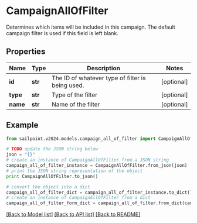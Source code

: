 # CampaignAllOfFilter

Determines which items will be included in this campaign. The default campaign filter is used if this field is left blank.

## Properties

Name | Type | Description | Notes
------------ | ------------- | ------------- | -------------
**id** | **str** | The ID of whatever type of filter is being used. | [optional] 
**type** | **str** | Type of the filter | [optional] 
**name** | **str** | Name of the filter | [optional] 

## Example

```python
from sailpoint.v2024.models.campaign_all_of_filter import CampaignAllOfFilter

# TODO update the JSON string below
json = "{}"
# create an instance of CampaignAllOfFilter from a JSON string
campaign_all_of_filter_instance = CampaignAllOfFilter.from_json(json)
# print the JSON string representation of the object
print CampaignAllOfFilter.to_json()

# convert the object into a dict
campaign_all_of_filter_dict = campaign_all_of_filter_instance.to_dict()
# create an instance of CampaignAllOfFilter from a dict
campaign_all_of_filter_form_dict = campaign_all_of_filter.from_dict(campaign_all_of_filter_dict)
```
[[Back to Model list]](../README.md#documentation-for-models) [[Back to API list]](../README.md#documentation-for-api-endpoints) [[Back to README]](../README.md)


